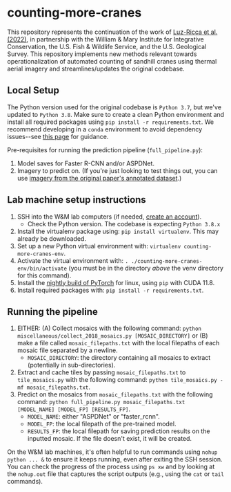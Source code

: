 # counting-more-cranes

This repository represents the continuation of the work of [Luz-Ricca et al. (2022)](https://doi.org/10.1002/rse2.301), in partnership with the William & Mary Institute for Integrative Conservation, the U.S. Fish & Wildlife Service, and the U.S. Geological Survey. This repository implements new methods relevant towards operationalization of automated counting of sandhill cranes using thermal aerial imagery and streamlines/updates the original codebase.

## Local Setup 

The Python version used for the original codebase is `Python 3.7`, but we've updated to `Python 3.8`. Make sure to create a clean Python environment and install all required packages using `pip install -r requirements.txt`. We recommend developing in a `conda` environment to avoid dependency issues--see [this page](https://conda.io/projects/conda/en/latest/user-guide/tasks/manage-environments.html) for guidance.

Pre-requisites for running the prediction pipeline (`full_pipeline.py`):
1. Model saves for Faster R-CNN and/or ASPDNet.
2. Imagery to predict on. (If you're just looking to test things out, you can use [imagery from the original paper's annotated dataset](https://doi.org/10.5066/P9DZKFQ3).)

## Lab machine setup instructions 

1. SSH into the W&M lab computers (if needed, [create an account](https://accounts.cs.wm.edu/newuser_template)).
   - Check the Python version. The codebase is expecting `Python 3.8.x`
2. Install the virtualenv package using: `pip install virtualenv`. This may already be downloaded.
3. Set up a new Python virtual environment with: `virtualenv counting-more-cranes-env`.
4. Activate the virtual environment with: `. ./counting-more-cranes-env/bin/activate` (you must be in the directory _above_ the venv directory for this command).
5. Install the [nightly build of PyTorch](https://pytorch.org/get-started/locally/) for linux, using `pip` with CUDA 11.8.
6. Install required packages with: `pip install -r requirements.txt`.

## Running the pipeline
1. EITHER: (A) Collect mosaics with the following command: `python miscellaneous/collect_2018_mosaics.py [MOSAIC_DIRECTORY]` or (B) make a file called `mosaic_filepaths.txt` with the local filepaths of each mosaic file separated by a newline.
   - `MOSAIC_DIRECTORY`: the directory containing all mosaics to extract (potentially in sub-directories).
2. Extract and cache tiles by passing `mosaic_filepaths.txt` to `tile_mosaics.py` with the following command: `python tile_mosaics.py -mf mosaic_filepaths.txt`.
3. Predict on the mosaics from `mosaic_filepaths.txt` with the following command: `python full_pipeline.py mosaic_filepaths.txt [MODEL_NAME] [MODEL_FP] [RESULTS_FP]`.
   - `MODEL_NAME`: either "ASPDNet" or "faster_rcnn".
   - `MODEL_FP`: the local filepath of the pre-trained model.
   - `RESULTS_FP`: the local filepath for saving prediction results on the inputted mosaic. If the file doesn't exist, it will be created.

On the W&M lab machines, it's often helpful to run commands using `nohup python ... &` to ensure it keeps running, even after exiting the SSH session. You can check the progress of the process using `ps xw` and by looking at the `nohup.out` file that captures the script outputs (e.g., using the `cat` or `tail` commands).
